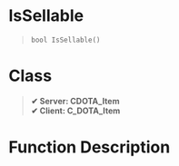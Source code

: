 # IsSellable
> `bool IsSellable()`
# Class
> __✔ Server: CDOTA_Item__  
> __✔ Client: C_DOTA_Item__  
# Function Description

